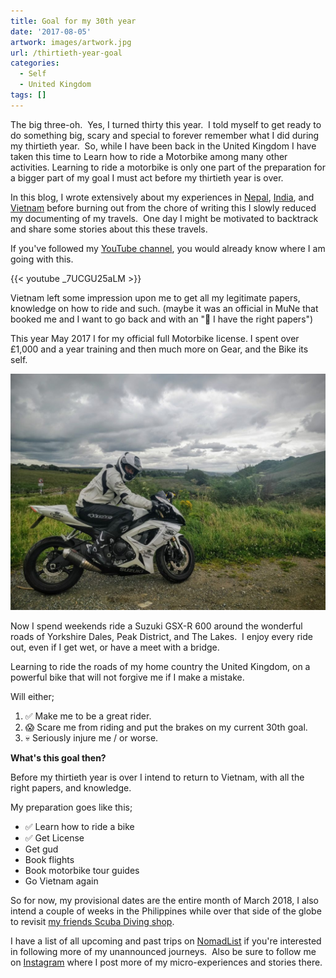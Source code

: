 ```yaml
---
title: Goal for my 30th year
date: '2017-08-05'
artwork: images/artwork.jpg
url: /thirtieth-year-goal
categories:
  - Self
  - United Kingdom
tags: []
---
```


The big three-oh.  Yes, I turned thirty this year.  I told myself to get ready to do something big, scary and special to forever remember what I did during my thirtieth year.  So, while I have been back in the United Kingdom I have taken this time to Learn how to ride a Motorbike among many other activities. Learning to ride a motorbike is only one part of the preparation for a bigger part of my goal I must act before my thirtieth year is over.

In this blog, I wrote extensively about my experiences in [Nepal](http://gonetraveling.me/category/destinations/nepal/), [India](http://gonetraveling.me/category/destinations/india/), and [Vietnam](http://gonetraveling.me/category/destinations/vietnam/) before burning out from the chore of writing this I slowly reduced my documenting of my travels.  One day I might be motivated to backtrack and share some stories about this these travels.

If you've followed my [YouTube channel](https://www.youtube.com/channel/UCk6c6vGiKFwoK3436qUDQWQ), you would already know where I am going with this.

{{< youtube _7UCGU25aLM >}}

Vietnam left some impression upon me to get all my legitimate papers, knowledge on how to ride and such. (maybe it was an official in MuNe that booked me and I want to go back and with an "🖕 I have the right papers")

This year May 2017 I for my official full Motorbike license. I spent over £1,000 and a year training and then much more on Gear, and the Bike its self.

![Me on My Motorbike near Rivington](images/IMG_20170729_123956-2-1024x768.jpg)

Now I spend weekends ride a Suzuki GSX-R 600 around the wonderful roads of Yorkshire Dales, Peak District, and The Lakes.  I enjoy every ride out, even if I get wet, or have a meet with a bridge.

Learning to ride the roads of my home country the United Kingdom, on a powerful bike that will not forgive me if I make a mistake.

Will either;

1. ✅ Make me to be a great rider.
2. 😱 Scare me from riding and put the brakes on my current 30th goal.
3. 💀 Seriously injure me / or worse.

**What's this goal then?** 

Before my thirtieth year is over I intend to return to Vietnam, with all the right papers, and knowledge.

My preparation goes like this;

- ✅ Learn how to ride a bike
- ✅ Get License
- Get gud
- Book flights
- Book motorbike tour guides
- Go Vietnam again

So for now, my provisional dates are the entire month of March 2018, I also intend a couple of weeks in the Philippines while over that side of the globe to revisit [my friends Scuba Diving shop](http://gonetraveling.me/moalboal-the-short-walk-out-to-open-water/).

I have a list of all upcoming and past trips on [NomadList](https://nomadlist.com/@halfcube) if you're interested in following more of my unannounced journeys.  Also be sure to follow me on [Instagram](https://www.instagram.com/halfcubeuk/) where I post more of my micro-experiences and stories there.
